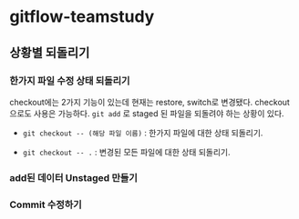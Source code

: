 # gitflow-teamstudy

## 상황별 되돌리기
### 한가지 파일 수정 상태 되돌리기
checkout에는 2가지 기능이 있는데 현재는 restore, switch로 변경됐다. checkout으로도 사용은 가능하다. `git add` 로 staged 된 파일을 되돌려야 하는 상황이 있다.

* `git checkout -- (해당 파일 이름)` : 한가지 파일에 대한 상태 되돌리기.

* `git checkout -- .` : 변경된 모든 파일에 대한 상태 되돌리기.

### add된 데이터 Unstaged 만들기

### Commit 수정하기

